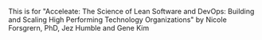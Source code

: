 This is for "Acceleate: The Science of Lean Software and DevOps: Building and Scaling High Performing Technology Organizations" by Nicole Forsgrern, PhD, Jez Humble and Gene Kim
